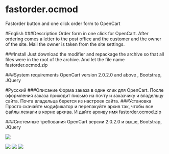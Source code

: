 # fastorder.ocmod
Fastorder button and one click order form to OpenCart

#English
###Description
Order form in one click for OpenCart. After ordering comes a letter to the post office and the customer and the owner of the site. Mail the owner is taken from the site settings.

###Install
Just download the modifier and repackage the archive so that all files were in the root of the archive. And let the file name fastorder.ocmod.zip

###System requirements
OpenCart version 2.0.2.0 and above , Bootstrap, JQuery

#Русский
###Описание
Форма заказа в один клик для OpenCart. После оформления заказа приходит письмо на почту и заказчику и владельцу сайта. Почта владельца берется из настроек сайта.
###Установка
Просто скачайте модификатор и перепакуйте архив так, чтобы все файлы лежали в корне архива. И дайте архиву имя fastorder.ocmod.zip

###Системные требования
OpenCart версии 2.0.2.0 и выше, Bootstrap, JQuery

![](https://github.com/WhiskeyMan-Tau/fastorder.ocmod/blob/master/form.png?raw=true)

![](https://github.com/WhiskeyMan-Tau/fastorder.ocmod/blob/master/msg.png?raw=true)
![](https://github.com/WhiskeyMan-Tau/fastorder.ocmod/blob/master/product.png?raw=true)
![](https://github.com/WhiskeyMan-Tau/fastorder.ocmod/blob/master/category.png?raw=true)